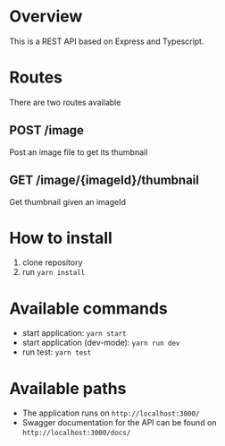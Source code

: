 # Overview
This is a REST API based on Express and Typescript.

# Routes
There are two routes available
## POST /image
Post an image file to get its thumbnail

## GET /image/{imageId}/thumbnail
Get thumbnail given an imageId

# How to install
1. clone repository
2. run `yarn install`

# Available commands
- start application: `yarn start`
- start application (dev-mode): `yarn run dev`
- run test: `yarn test`

# Available paths
- The application runs on `http://localhost:3000/`
- Swagger documentation for the API can be found on `http://localhost:3000/docs/`
